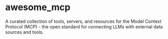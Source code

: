 # awesome_mcp
A curated collection of tools, servers, and resources for the Model Context Protocol (MCP) - the open standard for connecting LLMs with external data sources and tools.
